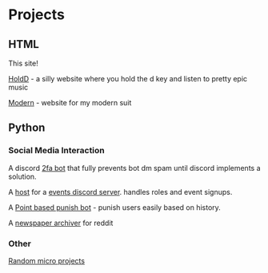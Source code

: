 # Projects

## HTML

This site!

[HoldD](https://holdd.boehs.ml) - a silly website where you hold the d key and listen to pretty epic music

[Modern](https://modern.boehs.ml) - website for my modern suit

## Python

### Social Media Interaction

A discord [2fa bot](https://github.com/boehs/verifly) that fully prevents bot dm spam until discord implements a solution.

A [host](https://github.com/moderncord/Gerbert) for a [events discord server](https://discord.gg/gTuwA7X8dV). handles roles and event signups.

A [Point based punish bot](https://github.com/moderncord/Warbler) - punish users easily based on history.

A [newspaper archiver](https://github.com/boehs/redditarchive) for reddit 

### Other

[Random micro projects](https://github.com/boehs/random)
